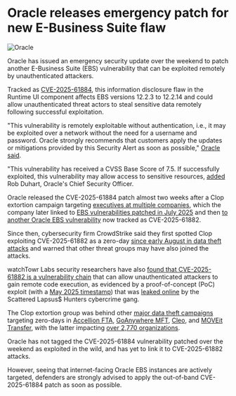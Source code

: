 # Oracle releases emergency patch for new E-Business Suite flaw

![Oracle](https://www.bleepstatic.com/content/hl-images/2025/10/13/Oracle.jpg)

Oracle has issued an emergency security update over the weekend to patch another E-Business Suite (EBS) vulnerability that can be exploited remotely by unauthenticated attackers.

Tracked as [CVE-2025-61884](https://nvd.nist.gov/vuln/detail/CVE-2025-61884), this information disclosure flaw in the Runtime UI component affects EBS versions 12.2.3 to 12.2.14 and could allow unauthenticated threat actors to steal sensitive data remotely following successful exploitation.

"This vulnerability is remotely exploitable without authentication, i.e., it may be exploited over a network without the need for a username and password. Oracle strongly recommends that customers apply the updates or mitigations provided by this Security Alert as soon as possible," [Oracle said](http://www.oracle.com/security-alerts/alert-cve-2025-61884.html).

"This vulnerability has received a CVSS Base Score of 7.5\. If successfully exploited, this vulnerability may allow access to sensitive resources, [added](https://blogs.oracle.com/security/post/alert-cve-2025-61884) Rob Duhart, Oracle's Chief Security Officer.

Oracle released the CVE-2025-61884 patch almost two weeks after a Clop extortion campaign targeting [executives at multiple companies](https://www.bleepingcomputer.com/news/security/clop-extortion-emails-claim-theft-of-oracle-e-business-suite-data/), which the company later linked to [EBS vulnerabilities patched in July 2025](https://www.bleepingcomputer.com/news/security/oracle-links-clop-extortion-attacks-to-july-security-flaws/) and then [to another Oracle EBS vulnerability](https://www.bleepingcomputer.com/news/security/oracle-patches-ebs-zero-day-exploited-in-clop-data-theft-attacks/) now tracked as CVE-2025-61882.

Since then, cybersecurity firm CrowdStrike said they first spotted Clop exploiting CVE-2025-61882 as a zero-day [since early August in data theft attacks](https://www.bleepingcomputer.com/news/security/oracle-zero-day-exploited-in-clop-data-theft-attacks-since-early-august/) and warned that other threat groups may have also joined the attacks.

watchTowr Labs security researchers have also [found that CVE-2025-61882 is ](http://labs.watchtowr.com/well-well-well-its-another-day-oracle-e-business-suite-pre-auth-rce-chain-cve-2025-61882well-well-well-its-another-day-oracle-e-business-suite-pre-auth-rce-chain-cve-2025-61882/)[a vulnerability chain](http://labs.watchtowr.com/well-well-well-its-another-day-oracle-e-business-suite-pre-auth-rce-chain-cve-2025-61882well-well-well-its-another-day-oracle-e-business-suite-pre-auth-rce-chain-cve-2025-61882/) that can allow unauthenticated attackers to gain remote code execution, as evidenced by a proof-of-concept (PoC) exploit (with a [May 2025 timestamp](https://cyberplace.social/@GossiTheDog/115332340631165516)) that was [leaked online](https://www.bleepingcomputer.com/news/security/oracle-patches-ebs-zero-day-exploited-in-clop-data-theft-attacks/#:~:text=Exploit%C2%A0leaked%20by%C2%A0Scattered%20Lapsus%24%20Hunters) by the Scattered Lapsus$ Hunters cybercrime gang.

The Clop extortion group was behind other [major data theft campaigns](https://www.bleepingcomputer.com/news/security/clop-ransomware-claims-responsibility-for-moveit-extortion-attacks/) targeting zero-days in [Accellion FTA](https://www.bleepingcomputer.com/tag/accellion/), [GoAnywhere MFT](https://www.bleepingcomputer.com/news/security/fortra-shares-findings-on-goanywhere-mft-zero-day-attacks/), [Cleo](https://www.bleepingcomputer.com/news/security/new-cleo-zero-day-rce-flaw-exploited-in-data-theft-attacks/), and [MOVEit Transfer](https://www.bleepingcomputer.com/news/security/new-moveit-transfer-zero-day-mass-exploited-in-data-theft-attacks/), with the latter impacting [over 2,770 organizations](https://www.emsisoft.com/en/blog/44123/unpacking-the-moveit-breach-statistics-and-analysis/).

Oracle has not tagged the CVE-2025-61884 vulnerability patched over the weekend as exploited in the wild, and has yet to link it to CVE-2025-61882 attacks.

However, seeing that internet-facing Oracle EBS instances are actively targeted, defenders are strongly advised to apply the out-of-band CVE-2025-61884 patch as soon as possible.